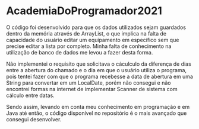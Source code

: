 # AcademiaDoProgramador2021

O código foi desenvolvido para que os dados utilizados sejam guardados dentro da memória através de ArrayList, o que implica na falta de capacidade do usuário editar um 
equipamento em específico sem que precise editar a lista por completo. Minha falta de conhecimento na utilização de banco de dados me levou a fazer desta forma. 

Não implementei o requisito que solicitava o cáculculo da diferença de dias entre a abertura do chamado e o dia em que o usuário utiliza o programa, pois tentei fazer com que 
o programa recebesse a data de abertura em uma String para convertar em um LocalDate, porém não consegui e não encontrei formas na internet de implementar Scanner de sistema
com cálculo entre datas. 

Sendo assim, levando em conta meu conhecimento em programação e em Java até então, o código disponível no repositório é o mais avançado que consegui desenvolver. 
